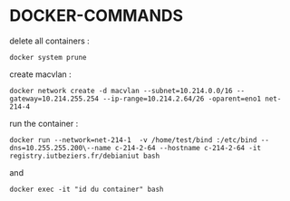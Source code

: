 # DOCKER-COMMANDS

delete all containers : 
```
docker system prune
```

create macvlan :
```
docker network create -d macvlan --subnet=10.214.0.0/16 --gateway=10.214.255.254 --ip-range=10.214.2.64/26 -oparent=eno1 net-214-4
```

run the container : 
```
docker run --network=net-214-1  -v /home/test/bind :/etc/bind --dns=10.255.255.200\--name c-214-2-64 --hostname c-214-2-64 -it registry.iutbeziers.fr/debianiut bash
```
and
```
docker exec -it "id du container" bash
```
